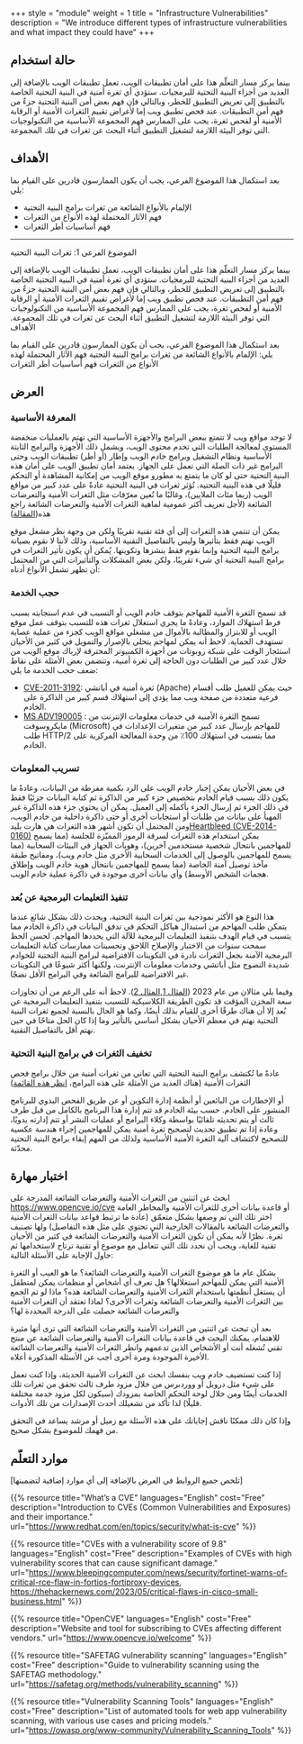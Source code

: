 +++
style = "module"
weight = 1
title = "Infrastructure Vulnerabilities"
description = "We introduce different types of infrastructure vulnerabilities and what impact they could have"
+++

## حالة استخدام

بينما يركز مسار التعلّم هذا على أمان تطبيقات الويب، تعمل تطبيقات الويب بالإضافة إلى العديد من أجزاء البنية التحتية للبرمجيات. ستؤدي أي ثغرة أمنية في البنية التحتية الخاصة بالتطبيق إلى تعريض التطبيق للخطر، وبالتالي فإن فهم بعض أمن البنية التحتية جزءٌ من فهم أمن التطبيقات.
عند فحص تطبيق ويب إما لأغراض تقييم الثغرات الأمنية أو الرقابة الأمنية أو لفحص ثغرة، يجب على الممارس فهم المجموعة الأساسية من التكنولوجيات التي توفر البيئة اللازمة لتشغيل التطبيق أثناء البحث عن ثغرات في تلك المجموعة.

## الأهداف 
بعد استكمال هذا الموضوع الفرعي، يجب أن يكون الممارسون قادرين على القيام بما يلي:
- الإلمام بالأنواع الشائعة من ثغرات برامج البنية التحتية
- فهم الآثار المحتملة لهذه الأنواع من الثغرات
- فهم أساسيات أطر الثغرات

---

الموضوع الفرعي 1: ثغرات البنية التحتية

بينما يركز مسار التعلّم هذا على أمان تطبيقات الويب، تعمل تطبيقات الويب بالإضافة إلى العديد من أجزاء البنية التحتية للبرمجيات. ستؤدي أي ثغرة أمنية في البنية التحتية الخاصة بالتطبيق إلى تعريض التطبيق للخطر، وبالتالي فإن فهم بعض أمن البنية التحتية جزءٌ من فهم أمن التطبيقات.
عند فحص تطبيق ويب إما لأغراض تقييم الثغرات الأمنية أو الرقابة الأمنية أو لفحص ثغرة، يجب على الممارس فهم المجموعة الأساسية من التكنولوجيات التي توفر البيئة اللازمة لتشغيل التطبيق أثناء البحث عن ثغرات في تلك المجموعة.
الأهداف 

بعد استكمال هذا الموضوع الفرعي، يجب أن يكون الممارسون قادرين على القيام بما يلي:
الإلمام بالأنواع الشائعة من ثغرات برامج البنية التحتية
فهم الآثار المحتملة لهذه الأنواع من الثغرات
فهم أساسيات أطر الثغرات

## العرض 

### المعرفة الأساسية 

لا توجد مواقع ويب لا تتمتع ببعض البرامج والأجهزة الأساسية التي تهتم بالعمليات منخفضة المستوى لمعالجة الطلبات التي تخدم محتوى الويب، ويشمل ذلك الأجهزة والبرامج الثابتة الأساسية ونظام التشغيل وبرامج خادم الويب وإطار (أو أطر) تطبيقات الويب وحتى البرامج غير ذات الصلة التي تعمل على الجهاز. يعتمد أمان تطبيق الويب على أمان هذه البنية التحتية حتى لو كان ما يتمتع به مطورو موقع الويب من إمكانية المشاهدة أو التحكم قليلًا في هذه البنية التحتية.
تُؤثر ثغرات في البنية التحتية عادةً على عدد كبير من مواقع الويب (ربما مئات الملايين)، وغالبًا ما تُعين معرّفات مثل الثغرات الأمنية والتعرضات الشائعة
(لأجل تعريف أكثر عمومية لماهية الثغرات الأمنية والتعرضات الشائعة راجع هذه([المقالة](https://www.redhat.com/en/topics/security/what-is-cve))

يمكن أن تنتمي هذه الثغرات إلى أي فئة تقنية تقريبًا ولكن من وجهة نظر مشغل موقع الويب نهتم فقط بتأثيرها وليس بالتفاصيل التقنية الأساسية، وذلك لأننا لا نقوم بصيانة برامج البنية التحتية وإنما نقوم فقط بنشرها وتكوينها. 
يُمكن أن يكون تأثير الثغرات في برامج البنية التحتية أي شيء تقريبًا، ولكن بعض المشكلات والتأثيرات التي من المحتمل أن تظهر تشمل الأنواع أدناه:

### حجب الخدمة

قد تسمح الثغرة الأمنية للمهاجم بتوقف خادم الويب أو التسبب في عدم استجابته بسبب فرط استهلاك الموارد، وعادةً ما يجري استغلال ثغرات هذه للتسبب بتوقف عمل موقع الويب أو للابتزاز والمطالبة بالأموال من مشغلي مواقع الويب كجزء من عملية عصابة تستهدف الحماية. لاحظ أنه يمكن لمهاجم يتحلى بالإصرار والتمويل في كثير من الأحيان استئجار الوقت على شبكة روبوتات من أجهزة الكمبيوتر المخترقة لإرباك موقع الويب من خلال عدد كبير من الطلبات دون الحاجة إلى ثغرة أمنية، وتتضمن بعض الأمثلة على نقاط ضعف حجب الخدمة ما يلي:
- [CVE-2011-3192](https://nvd.nist.gov/vuln/detail/CVE-2011-3192): ثغرة أمنية في أباتشي (Apache) حيث يمكن للعميل طلب أقسام فرعية متعددة من صفحة ويب مما يؤدي إلى استهلاك قسم كبير من الذاكرة على الخادم.
- [MS ADV190005](https://msrc.microsoft.com/update-guide/vulnerability/ADV190005) : تسمح الثغرة الأمنية في خدمات معلومات الإنترنت من مايكروسوفت (Microsoft) للمهاجم بإرسال عدد كبير من متغيرات الإعدادات في طلب HTTP/2 مما يتسبب في استهلاك 100٪ من وحدة المعالجة المركزية على الخادم.
### تسريب المعلومات

في بعض الأحيان يمكن إجبار خادم الويب على الرد بكمية مفرطة من البيانات، وعادةً ما يكون ذلك بسبب قيام الخادم بتخصيص جزء كبير من الذاكرة ثم كتابة البيانات جزئيًا فقط في ذلك الجزء ثم إرسال الجزء بأكمله إلى العميل. يمكن أن يحتوي جزء هذه الذاكرة غير المهيأ على بيانات من طلبات أو استجابات أخرى أو حتى ذاكرة داخلية من خادم الويب، ومن المحتمل أن تكون أشهر هذه الثغرات هي هارت بليد[Heartbleed (CVE-2014-0160)](https://en.wikipedia.org/wiki/Heartbleed)
يمكن استخدام هذه الثغرات لسرقة الرموز المميّزة للجلسة (مما يسمح للمهاجمين بانتحال شخصية مستخدمين آخرين)، وهويات الجهاز في البيئات السحابية (مما يسمح للمهاجمين بالوصول إلى الخدمات السحابية الأخرى مثل خادم ويب)، ومفاتيح طبقة مآخذ توصيل آمنة الخاصة (مما يسمح للمهاجمين بانتحال هوية خادم الويب وإطلاق هجمات الشخص الأوسط) وأي بيانات أخرى موجودة في ذاكرة عملية خادم الويب.

### تنفيذ التعليمات البرمجية عن بُعد

هذا النوع هو الأكثر نموذجية بين ثغرات البنية التحتية، ويحدث ذلك بشكل شائع عندما يتمكن طلب المهاجم من استبدال هياكل التحكم في تدفق البيانات في ذاكرة الخادم مما يتسبب في قيام الهدف بتنفيذ التعليمات البرمجية للآلة التي يحددها المهاجم. لحسن الحظ سمحت سنوات من الاختبار والإصلاح اللاحق وتحسينات ممارسات كتابة التعليمات البرمجية الآمنة بجعل الثغرات نادرة في التكوينات الافتراضية لبرامج البنية التحتية للخوادم شديدة النضوج مثل أباتشي وخدمات معلومات الإنترنت، ولكنها أكثر شيوعًا في التكوينات غير الافتراضية للبرامج الشائعة وفي البرامج الأقل نضجًا.

وفيما يلي مثالان من عام 2023 ([المثال 1](https://www.bleepingcomputer.com/news/security/fortinet-warns-of-critical-rce-flaw-in-fortios-fortiproxy-devices/),[المثال 2](https://thehackernews.com/2023/05/critical-flaws-in-cisco-small-business.html)). 
لاحظ أنه على الرغم من أن تجاوزات سعة المخزن المؤقت قد تكون الطريقة الكلاسيكية للتسبب بتنفيذ التعليمات البرمجية عن بُعد إلا أن هناك طرقًا أخرى للقيام بذلك أيضًا، وكما هو الحال بالنسبة لجميع ثغرات البنية التحتية نهتم في معظم الأحيان بشكل أساسي بالتأثير وما إذا كان الحل متاحًا في حين نهتم أقل بالتفاصيل التقنية.

### تخفيف الثغرات في برامج البنية التحتية

عادةً ما تُكتشف برامج البنية التحتية التي تعاني من ثغرات أمنية من خلال برامج فحص الثغرات الأمنية (هناك العديد من الأمثلة على هذه البرامج، [انظر هذه القائمة](https://owasp.org/www-community/Vulnerability_Scanning_Tools))

أو الإخطارات من البائعين أو أنظمة إدارة التكوين أو عن طريق الفحص اليدوي للبرنامج المنشور على الخادم. حسب بيئة الخادم قد تتم إدارة هذا البرنامج بالكامل من قبل طرف ثالث أو يتم تحديثه تلقائيًا بواسطة وكلاء البرامج أو عمليات النشر أو تتم إدارته يدويًا، وعادة إذا تم تطبيق تحديث لتصحيح ثغرة أمنية يمكن للمهاجمين إجراء هندسة عكسية للتصحيح لاكتشاف آلية الثغرة الأمنية الأساسية ولذلك من المهم إبقاء برامج البنية التحتية محدّثة.

## اختبار مهارة

ابحث عن اثنتين من الثغرات الأمنية والتعرضات الشائعة المدرجة على https://www.opencve.io/cve أو قاعدة بيانات أخرى للثغرات الأمنية والمخاطر العامة اختر تلك التي تم وصفها بشكل متعمّق (عادة ما ترتبط قواعد بيانات الثغرات الأمنية والتعرضات الشائعة بالمقالات الخارجية التي تحتوي على مثل هذه التفاصيل) ولها تصنيف ثغرة. نظرًا لأنه يمكن أن تكون الثغرات الأمنية والتعرضات الشائعة في كثير من الأحيان تقنية للغاية، ويجب أن نحدد تلك التي تتعامل مع موضوع أو تقنية ترتاح لاستخدامها ثم حاول الإجابة على الأسئلة التالية:

بشكل عام ما هو موضوع الثغرات الأمنية والتعرضات الشائعة؟ ما هو العيب أو الثغرة الأمنية التي يمكن للمهاجم استغلالها؟
هل تعرف أي أشخاص أو منظمات يمكن لمتطفل أن يستغل أنظمتها باستخدام الثغرات الأمنية والتعرضات الشائعة هذه؟ ماذا لو تم الجمع بين الثغرات الأمنية والتعرضات الشائعة وثغرات الأخرى؟
لماذا تعتقد أن الثغرات الأمنية والتعرضات الشائعة حصلت على الدرجة المحددة لها؟

بعد أن تبحث عن اثنتين من الثغرات الأمنية والتعرضات الشائعة التي ترى أنها مثيرة للاهتمام، يمكنك البحث في قاعدة بيانات الثغرات الأمنية والتعرضات الشائعة عن منتج تقني تُشغله أنت أو الأشخاص الذين تدعمهم وانظر الثغرات الأمنية والتعرضات الشائعة الأخيرة الموجودة ومرة أخرى أجب عن الأسئلة المذكورة أعلاه.

إذا كنت تستضيف خادم ويب بنفسك ابحث عن الثغرات الأمنية الحديثة، وإذا كنت تعمل على شيء مثل دروبل أو ووردبرس من خلال مزود طرف ثالث تحقق من ثغرات تلك الخدمات أيضًا ومن خلال لوحة التحكم الخاصة بمزودك (سيكون لكل مزود خدمة مختلفة قليلًا) لذا تأكد من تشغيلك أحدث الإصدارات من تلك الأدوات. 

وإذا كان ذلك ممكنًا ناقش إجاباتك على هذه الأسئلة مع زميل أو مرشد يساعد في التحقق من فهمك للموضوع بشكل صحيح.


## موارد التعلّم
[تلخص جميع الروابط في العرض بالإضافة إلى أي موارد إضافية لتضمينها]

{{% resource title="What’s a CVE" languages="English" cost="Free" description="Introduction to CVEs (Common Vulnerabilities and Exposures) and their importance." url="https://www.redhat.com/en/topics/security/what-is-cve" %}}

{{% resource title="CVEs with a vulnerability score of 9.8" languages="English" cost="Free" description="Examples of CVEs with high vulnerability scores that can cause significant damage." url="https://www.bleepingcomputer.com/news/security/fortinet-warns-of-critical-rce-flaw-in-fortios-fortiproxy-devices, https://thehackernews.com/2023/05/critical-flaws-in-cisco-small-business.html" %}}

{{% resource title="OpenCVE" languages="English" cost="Free" description="Website and tool for subscribing to CVEs affecting different vendors." url="https://www.opencve.io/welcome" %}}

{{% resource title="SAFETAG vulnerability scanning" languages="English" cost="Free" description="Guide to vulnerability scanning using the SAFETAG methodology." url="https://safetag.org/methods/vulnerability_scanning" %}}

{{% resource title="Vulnerability Scanning Tools" languages="English" cost="Free" description="List of automated tools for web app vulnerability scanning, with various use cases and pricing models." url="https://owasp.org/www-community/Vulnerability_Scanning_Tools" %}}
